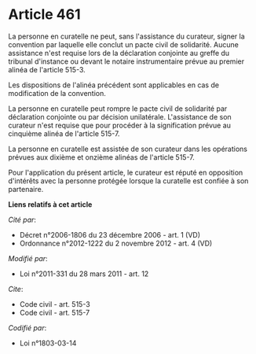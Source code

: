 # Article 461

La personne en curatelle ne peut, sans l'assistance du curateur, signer la convention par laquelle elle conclut un pacte
civil de solidarité. Aucune assistance n'est requise lors de la déclaration conjointe au greffe du tribunal d'instance ou
devant le notaire instrumentaire prévue au premier alinéa de l'article 515-3. 

Les dispositions de l'alinéa précédent sont applicables en cas de modification de la convention. 

La personne en curatelle peut rompre le pacte civil de solidarité par déclaration conjointe ou par décision unilatérale.
L'assistance de son curateur n'est requise que pour procéder à la signification prévue au cinquième alinéa de l'article
515-7. 

La personne en curatelle est assistée de son curateur dans les opérations prévues aux dixième et onzième alinéas de l'article
515-7. 

Pour l'application du présent article, le curateur est réputé en opposition d'intérêts avec la personne protégée lorsque la
curatelle est confiée à son partenaire.

**Liens relatifs à cet article**

_Cité par_:

  - Décret n°2006-1806 du 23 décembre 2006 - art. 1 (VD)
  - Ordonnance n°2012-1222 du 2 novembre 2012 - art. 4 (VD)

_Modifié par_:

  - Loi n°2011-331 du 28 mars 2011 - art. 12

_Cite_:

  - Code civil - art. 515-3
  - Code civil - art. 515-7

_Codifié par_:

  - Loi n°1803-03-14
